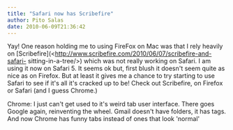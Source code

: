 ```yaml
---
title: "Safari now has Scribefire"
author: Pito Salas
date: 2010-06-09T21:36:42
---
```




Yay! One reason holding me to using FireFox on Mac was that I rely heavily on
[Scribefire](<http://www.scribefire.com/2010/06/07/scribefire-and-safari-
sitting-in-a-tree/>) which was not really working on Safari. I am using it now
on Safari 5. It seems ok but, first  blush it doesn't seem quite as nice as on
Firefox. But at least it gives me a chance to try starting to use Safari to
see if it's all it's cracked up to be! Check out Scribefire, on Firefox or
Safari (and I guess Chrome.)

Chrome: I just can't get used to it's weird tab user interface. There goes
Google again, reinventing the wheel. Gmail doesn't have folders, it has tags.
And now Chrome has funny tabs instead of ones that look 'normal'


